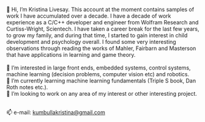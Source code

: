 👋 Hi, I’m Kristina Livesay. This account at the moment contains samples of work I have accumulated over a decade.
I have a decade of work experience as a C/C++ developer and engineer from Wolfram Research and Curtiss-Wright, Scientech.
I have taken a career break for the last few years, to grow my family, and during that time, I started to gain interest in child development and
psychology overall. I found some very interesting observations through reading the works of Mahler, Fairbarn and Masterson that 
have applications in learning and game theory.<br /> <br />
👀 I’m interested in large front ends, embedded systems, control systems, machine learning (decision problems, computer vision etc) and robotics. <br />
🌱 I’m currently learning machine learning fundamentals (Triple S book, Dan Roth notes etc.). <br />
💞️ I’m looking to work on any area of my interest or other interesting project.<br /><br />

📫 e-mail: kumbullakristina@gmail.com

